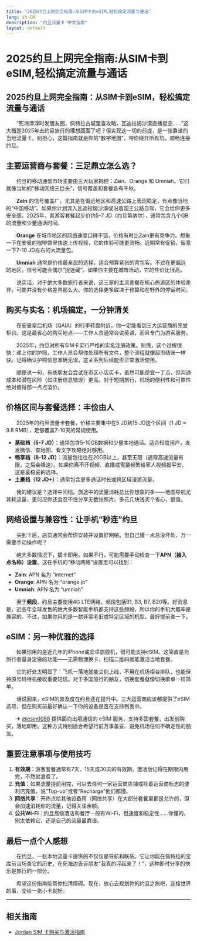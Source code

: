 ```yaml
---
title: "2025约旦上网完全指南:从SIM卡到eSIM,轻松搞定流量与通话"
lang: zh-CN
description: "约旦流量卡 中文指南"
layout: default
---
```

# 2025约旦上网完全指南:从SIM卡到eSIM,轻松搞定流量与通话

## 2025约旦上网完全指南：从SIM卡到eSIM，轻松搞定流量与通话

　　“死海漂浮时发朋友圈，佩特拉古城里查攻略，瓦迪拉姆沙漠直播星空……”这大概是2025年去约旦旅行的理想画面了吧？但实现这一切的前提，是一张靠谱的当地流量卡。别担心，这篇指南就是你的“数字地图”，带你绕开所有坑，顺畅连接约旦。

## 主要运营商与套餐：三足鼎立怎么选？

　　约旦的移动通信市场主要由三大玩家把控：Zain、Orange 和 Umniah。它们就像当地的“移动网络三巨头”，信号覆盖和套餐各有千秋。

　　**Zain** 的信号覆盖广，尤其是在偏远地区和高速公路上表现稳定，有点像当地的“中国移动”。如果你计划深入瓦迪拉姆沙漠或沿着国王公路自驾，它会给你更多安全感。2025年，其游客套餐起步价约5-7 JD（约旦第纳尔），通常包含几个GB的流量和少量通话时间。

　　**Orange** 在城市地区的网络速度口碑不错，价格有时比Zain更有竞争力。想象一下在安曼的咖啡馆里快速上传视频，它的体验可能更流畅。近期常有促销，留意一下7-10 JD左右的大流量包。

　　**Umniah** 通常是价格最亲民的选择，适合预算紧张的背包客。不过在更偏远的地区，信号可能会偶尔“捉迷藏”。如果你主要在城市活动，它的性价比很高。

　　说实话，对于绝大多数旅行者来说，这三家的主流套餐在核心旅游区的体验差异，可能并没有价格差异那么大。你的选择更多取决于预算和在野外的停留时间。

## 购买与实名：机场搞定，一分钟清关

　　在安曼皇后机场（QAIA）的行李转盘附近，你一定能看到三大运营商的亮堂柜台。这是最省心的购买地点——工作人员通常会说英语，而且专门为游客服务。

　　2025年，约旦对所有SIM卡实行严格的实名注册政策。别慌，这个过程很快：递上你的护照，工作人员会帮你处理所有文件，整个流程就像超市结账一样快。记得确认护照信息准确无误，这关系到后续能否正常激活使用。

　　顺便说一句，有些朋友会尝试在市区小店买卡，虽然可能便宜一丁点，但沟通成本和潜在风险（如注册信息错误）更高。对于短期旅行，机场的便利性和可靠性绝对值得那一点点溢价。

## 价格区间与套餐选择：丰俭由人

　　2025年的约旦流量卡套餐，价格主要集中在5 JD到15 JD这个区间（1 JD ≈ 9.8 RMB），足够覆盖7-10天的常规使用。

*   **基础档（5-7 JD）**：通常包含5-10GB数据和少量本地通话。适合轻度用户，发发微信、查地图、看文字攻略绝对够用。
*   **畅享档（8-12 JD）**：流量包往往在20GB以上，甚至无限（通常高速流量有限，之后会降速）。如果你离不开视频、直播或需要频繁给家人视频报平安，这是最稳妥的选择。
*   **土豪档（12 JD+）**：通常包含更多通话时长或跨区域漫游流量。

　　我的建议是？选择中间档。旅途中的流量消耗总比你想象的多——地图导航尤其耗流量，更何况你还会忍不住分享无数张照片。多花几块钱买个省心，很值。

## 网络设置与兼容性：让手机“秒连”约旦

　　买到卡后，店员通常会帮你安装并设置好网络。但自己懂一点总没坏处，万一需要手动操作呢？

　　绝大多数情况下，插卡即用。如果不行，可能需要手动检查一下**APN（接入点名称）设置**。这在手机的“移动网络”设置里可以找到：

*   **Zain**: APN 名为 “internet”
*   **Orange**: APN 名为 “orange.jo”
*   **Umniah**: APN 名为 “umniah”

　　至于**频段**，约旦主要使用4G LTE网络，频段包括B1, B3, B7, B20等。好消息是，近些年全球发售的绝大多数智能手机都支持这些频段，所以你的手机大概率是兼容的。不过，如果你用的是一款非常老旧或特定区域的机型，最好提前查一下。

## eSIM：另一种优雅的选择

　　如果你用的是近几年的iPhone或安卓旗舰机，很可能支持eSIM。这简直是为旅行者量身定做的功能——无需物理换卡，扫描二维码就能激活当地套餐。

　　它的好处太明显了：飞机一落地就能立刻上线，不用在机场柜台排队，也能保持原号码待机接收重要短信。对于多国旅行的朋友，切换套餐就像切换歌单一样简单。

　　话说回来，eSIM的普及度在约旦还在提升中。三大运营商应该都提供了eSIM选项，但在购买前最好确认一下你的设备是否在支持列表中。

　　✈ [@esim1088](https://t.me/s/esim1088) 提供面向出境通信的 eSIM 服务，支持多国套餐，出发前购买，落地即用。这种方式特别适合希望行前万事备妥、避免机场任何不确定性的朋友。

## 重要注意事项与使用技巧

1.  **有效期**：游客套餐通常有7天、15天或30天的有效期。激活后记得在期限内用完，不然就浪费了。
2.  **充值**：如果流量提前用完，可以去任何一家运营商店铺或挂着运营商标志的便利店充值。说“Top-up”或者“Recharge”他们都懂。
3.  **网络共享**：开热点给其他设备用（网络共享）在大部分套餐里都是允许的，但会加速消耗你的流量，记得关注余额。
4.  **公共Wi-Fi**：约旦高级酒店和餐厅一般有Wi-Fi，但速度和稳定性……你懂的。别太依赖它，还是自己的流量最靠谱。

## 最后一点个人感想

　　在约旦，一张本地流量卡提供的不仅仅是导航和联系。它让你能在佩特拉的宝库前当场查它的历史，在死海边告诉朋友“我真的浮起来了！”，这种即时分享的快乐是旅行的一部分。

　　希望这份指南能帮你扫清障碍。现在，放心去规划你的约旦之旅吧，连接世界的事，交给一张小卡就好。

<!-- crosslink -->
---

## 相关指南

- [Jordan SIM 卡购买与激活指南](https://faciylike.github.io/jordan-sim-guides)
